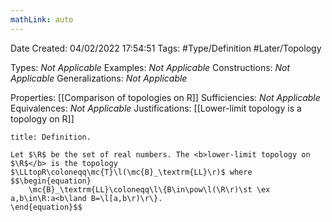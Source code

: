 ```yaml
---
mathLink: auto
---
```


<div class="topSpace"></div>

Date Created: 04/02/2022 17:54:51
Tags: #Type/Definition #Later/Topology

Types: <i>Not Applicable</i>
Examples: <i>Not Applicable</i>
Constructions: <i>Not Applicable</i>
Generalizations: <i>Not Applicable</i>

Properties: [[Comparison of topologies on R]]
Sufficiencies: <i>Not Applicable</i>
Equivalences: <i>Not Applicable</i>
Justifications: [[Lower-limit topology is a topology on R]]

``` ad-Definition
title: Definition.

Let $\R$ be the set of real numbers. The <b>lower-limit topology on $\R$</b> is the topology $\LLtopR\coloneqq\mc{T}\l(\mc{B}_\textrm{LL}\r)$ where
$$\begin{equation}
    \mc{B}_\textrm{LL}\coloneqq\l\{B\in\pow\l(\R\r)\st \ex a,b\in\R:a<b\land B=\l[a,b\r)\r\}.
\end{equation}$$

```

